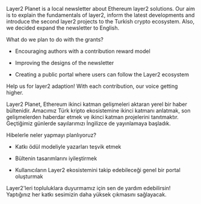 Layer2 Planet is a local newsletter about Ethereum layer2 solutions. Our aim is to explain the fundamentals of layer2, inform the latest developments and introduce the second layer2 projects to the Turkish crypto ecosystem. Also, we decided expand the newsletter to English.



What do we plan to do with the grants?



- Encouraging authors with a contribution reward model

- Improving the designs of the newsletter

- Creating a public portal where users can follow the Layer2 ecosystem



Help us for layer2 adaption! With each contribution, our voice getting higher.







Layer2 Planet, Ethereum ikinci katman gelişmeleri aktaran yerel bir haber bültenidir. Amacımız Türk kripto ekosistemine ikinci katmanı anlatmak, son gelişmelerden haberdar etmek ve ikinci katman projelerini tanıtmaktır. Geçtiğimiz günlerde sayılarımızı İngilizce de yayınlamaya başladık.



Hibelerle neler yapmayı planlıyoruz?



- Katkı ödül modeliyle yazarları teşvik etmek

- Bültenin tasarımlarını iyileştirmek

- Kullanıcıların Layer2 ekosistemini takip edebileceği genel bir portal oluşturmak



Layer2'leri topluluklara duyurmamız için sen de yardım edebilirsin! Yaptığınız her katkı sesimizin daha yüksek çıkmasını sağlayacak.